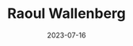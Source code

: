 ---
title: "Raoul Wallenberg"
cc-type: person
born-on: 1912-08-04
date: 2023-07-16
died-on: 1947-07-17
hashtag: raoul-wallenberg
tags:
  - Swedish
  - humanitarian
  - challenge reality
  - dead at the moment
---